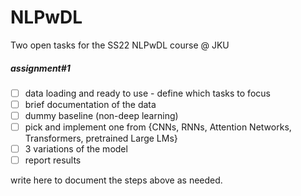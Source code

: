 # NLPwDL
Two open tasks for the SS22 NLPwDL course @ JKU

##### assignment#1
- [ ] data loading and ready to use - define which tasks to focus
- [ ] brief documentation of the data
- [ ] dummy baseline (non-deep learning)
- [ ] pick and implement one from {CNNs, RNNs, Attention Networks, Transformers, pretrained Large LMs}
- [ ] 3 variations of the model
- [ ] report results

write here to document the steps above as needed. 
